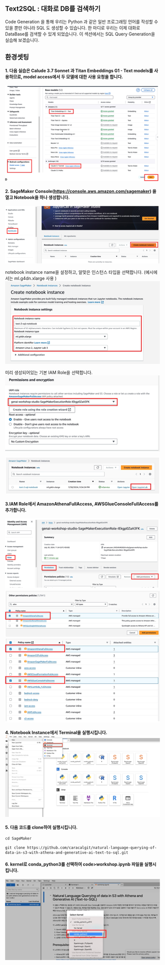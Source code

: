 ## Text2SQL : 대화로 DB를 검색하기
 
Code Generation 을 통해 우리는 Python 과 같은 일반 프로그래밍 언어를 작성할 수 있을 뿐만 아니라 SQL 도 생성할 수 있습니다. 한 마디로 우리는 이제 대화로 DataBase를 검색할 수 있게 되었습니다. 이 섹션에서는  SQL Query Generation을 실습해 보겠습니다.




## 환경셋팅 

#### 1. 다음 실습은 Calude 3.7 Sonnet 과 Titan Embeddings G1 - Text models를 사용하므로, model access에서 두 모델에 대한 사용 요청을 합니다. 
<!--![alt text](images/35830B02-44F6-4F2B-A180-3F71A112673A.jpeg)-->
![alt text](images/64DFFA52-B5EE-4F5D-B69D-12CA1C436132.jpeg)



#### 2. SageMaker Console(https://console.aws.amazon.com/sagemaker) 을 열고 Notebook을 하나 생성합니다. 
![alt text](images/C470224F-B696-4C80-AD05-71C8944CDCAB.jpeg)

notebook instance name을 설정하고, 알맞은 인스턴스 타입을 선택합니다. (예시에서는 ml.g4dn.xlarge 사용 )
![alt text](images/F7004C1C-D767-4919-AE99-ACADA13E3BDB.jpeg)

미리 생성되어있는 기본 IAM Role을 선택합니다.
![alt text](images/636E38A9-49AE-4641-B8CA-40861918DF09.jpeg)

![alt text](images/0F18DB70-E9BD-4685-9D2B-EA5407967521_4_5005_c.jpeg)



#### 3.IAM Role에서 AmazonAthenaFullAccess, AWSGlueConsoleFullAccess를 추가합니다. 
![alt text](images/CE36D6E7-4BEF-475D-B1BC-62A8EA3B09D6.jpeg)
![alt text](images/5359E412-190A-459A-9E34-E9E04A645E95.jpeg)
![alt text](images/68043480-450B-4728-81E9-EB806B746DA5.jpeg)


#### 4. Notebook Instance에서 Terminal을 실행시킵니다.  ![alt text](images/launch-terminal.png)

#### 5. 다음 코드를 clone하여 실행시킵니다. 

```
cd SageMaker
```

```
git clone https://github.com/caracalgit/natural-language-querying-of-data-in-s3-with-athena-and-generative-ai-text-to-sql.git
```

#### 6.  kernel로 conda_python3를 선택하여 code>workshop.ipynb 파일을 실행시킵니다.

![alt text](images/E6D6B614-C819-4C6B-9499-6FD2130C2419.jpeg)




